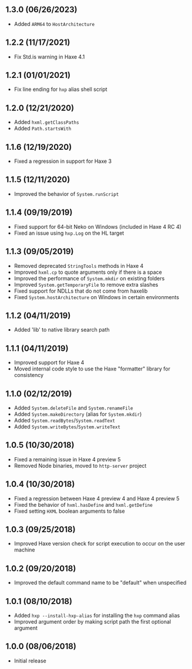 1.3.0 (06/26/2023)
------------------

* Added `ARM64` to `HostArchitecture`


1.2.2 (11/17/2021)
------------------

* Fix Std.is warning in Haxe 4.1


1.2.1 (01/01/2021)
------------------

* Fix line ending for `hxp` alias shell script


1.2.0 (12/21/2020)
------------------

* Added `hxml.getClassPaths`
* Added `Path.startsWith`


1.1.6 (12/19/2020)
------------------

* Fixed a regression in support for Haxe 3


1.1.5 (12/11/2020)
------------------

* Improved the behavior of `System.runScript`


1.1.4 (09/19/2019)
------------------

* Fixed support for 64-bit Neko on Windows (included in Haxe 4 RC 4)
* Fixed an issue using `hxp.Log` on the HL target


1.1.3 (09/05/2019)
------------------

* Removed deprecated `StringTools` methods in Haxe 4
* Improved `hxml.cp` to quote arguments only if there is a space
* Improved the performance of `System.mkdir` on existing folders
* Improved `System.getTemporaryFile` to remove extra slashes
* Fixed support for NDLLs that do not come from haxelib
* Fixed `System.hostArchitecture` on Windows in certain environments


1.1.2 (04/11/2019)
------------------

* Added 'lib' to native library search path


1.1.1 (04/11/2019)
------------------

* Improved support for Haxe 4
* Moved internal code style to use the Haxe "formatter" library for consistency


1.1.0 (02/12/2019)
------------------

* Added `System.deleteFile` and `System.renameFile`
* Added `System.makeDirectory` (alias for `System.mkdir`)
* Added `System.readBytes`/`System.readText`
* Added `System.writeBytes`/`System.writeText`


1.0.5 (10/30/2018)
------------------

* Fixed a remaining issue in Haxe 4 preview 5
* Removed Node binaries, moved to `http-server` project


1.0.4 (10/30/2018)
------------------

* Fixed a regression between Haxe 4 preview 4 and Haxe 4 preview 5
* Fixed the behavior of `hxml.hasDefine` and `hxml.getDefine`
* Fixed setting `HXML` boolean arguments to false


1.0.3 (09/25/2018)
------------------

* Improved Haxe version check for script execution to occur on the user machine


1.0.2 (09/20/2018)
------------------

* Improved the default command name to be "default" when unspecified


1.0.1 (08/10/2018)
------------------

* Added `hxp --install-hxp-alias` for installing the `hxp` command alias
* Improved argument order by making script path the first optional argument


1.0.0 (08/06/2018)
------------------

* Initial release